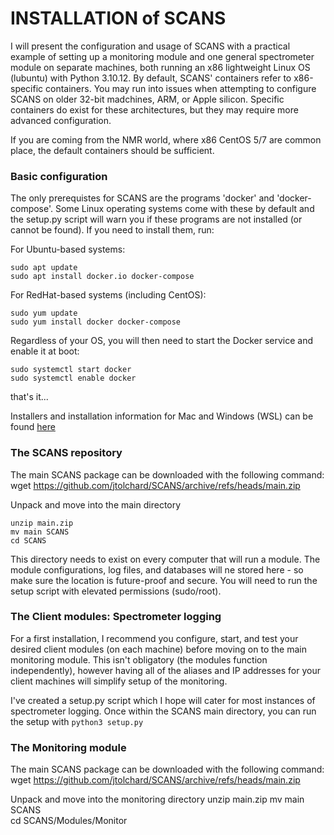 # INSTALLATION of SCANS
I will present the configuration and usage of SCANS with a practical example of setting up a monitoring module and one general spectrometer module on separate machines, both running an x86 lightweight Linux OS (lubuntu) with Python 3.10.12. By default, SCANS' containers refer to x86-specific containers. You may run into issues when attempting to configure SCANS on older 32-bit madchines, ARM, or Apple silicon. Specific containers do exist for these architectures, but they may require more advanced configuration.

If you are coming from the NMR world, where x86 CentOS 5/7 are common place, the default containers should be sufficient. 


### Basic configuration

The only prerequistes for SCANS are the programs 'docker' and 'docker-compose'. Some Linux operating systems come with these by default and the setup.py script will warn you if these programs are not installed (or cannot be found). If you need to install them, run:

For Ubuntu-based systems:
```
sudo apt update
sudo apt install docker.io docker-compose
```
For RedHat-based systems (including CentOS):
```
sudo yum update 
sudo yum install docker docker-compose
```

Regardless of your OS, you will then need to start the Docker service and enable it at boot:
```
sudo systemctl start docker
sudo systemctl enable docker
```

that's it...

Installers and installation information for Mac and Windows (WSL) can be found [here](https://docs.docker.com/compose/install/)


### The SCANS repository

The main SCANS package can be downloaded with the following command:  
wget https://github.com/jtolchard/SCANS/archive/refs/heads/main.zip

Unpack and move into the main directory
```
unzip main.zip
mv main SCANS  
cd SCANS
```

This directory needs to exist on every computer that will run a module. The module configurations, log files, and databases will ne stored here - so make sure the location is future-proof and secure. You will need to run the setup script with elevated permissions (sudo/root).


### The Client modules: Spectrometer logging

For a first installation, I recommend you configure, start, and test your desired client modules (on each machine) before moving on to the main monitoring module. This isn't obligatory (the modules function independently), however having all of the aliases and IP addresses for your client machines will simplify setup of the monitoring.

I've created a setup.py script which I hope will cater for most instances of spectrometer logging. Once within the SCANS main directory, you can run the setup with 
```python3 setup.py```  






### The Monitoring module

The main SCANS package can be downloaded with the following command:  
wget https://github.com/jtolchard/SCANS/archive/refs/heads/main.zip

Unpack and move into the monitoring directory
unzip main.zip
mv main SCANS  
cd SCANS/Modules/Monitor


